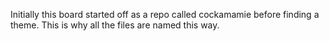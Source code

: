 Initially this board started off as a repo called cockamamie before finding a theme.  This is why all the files are named this way.
